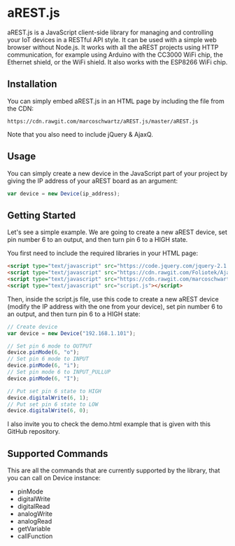 # aREST.js

aREST.js is a JavaScript client-side library for managing and controlling your IoT devices in a RESTful API style. It can be used with a simple web browser without Node.js. It works with all the aREST projects using HTTP communication, for example using Arduino with the CC3000 WiFi chip, the Ethernet shield, or the WiFi shield. It also works with the ESP8266 WiFi chip.

## Installation

You can simply embed aREST.js in an HTML page by including the file from the CDN:

```shell
https://cdn.rawgit.com/marcoschwartz/aREST.js/master/aREST.js
```

Note that you also need to include jQuery & AjaxQ.

## Usage

You can simply create a new device in the JavaScript part of your project by giving the IP address of your aREST board as an argument:

```js
var device = new Device(ip_address);
```

## Getting Started

Let's see a simple example. We are going to create a new aREST device, set pin number 6 to an output, and then turn pin 6 to a HIGH state.

You first need to include the required libraries in your HTML page:

```html
<script type="text/javascript" src="https://code.jquery.com/jquery-2.1.4.min.js"></script>
<script type="text/javascript" src="https://cdn.rawgit.com/Foliotek/AjaxQ/master/ajaxq.js"></script>
<script type="text/javascript" src="https://cdn.rawgit.com/marcoschwartz/aREST.js/master/aREST.js"></script>
<script type="text/javascript" src="script.js"></script>
```

Then, inside the script.js file, use this code to create a new aREST device (modify the IP address with the one from your device), set pin number 6 to an output, and then turn pin 6 to a HIGH state:

```js
// Create device
var device = new Device("192.168.1.101");

// Set pin 6 mode to OUTPUT
device.pinMode(6, "o");
// Set pin 6 mode to INPUT
device.pinMode(6, "i");
// Set pin mode 6 to INPUT_PULLUP
device.pinMode(6, "I");

// Put set pin 6 state to HIGH
device.digitalWrite(6, 1);
// Put set pin 6 state to LOW
device.digitalWrite(6, 0);
```

I also invite you to check the demo.html example that is given with this GitHub repository.

## Supported Commands

This are all the commands that are currently supported by the library, that you can call on Device instance:

* pinMode
* digitalWrite
* digitalRead
* analogWrite
* analogRead
* getVariable
* callFunction 
